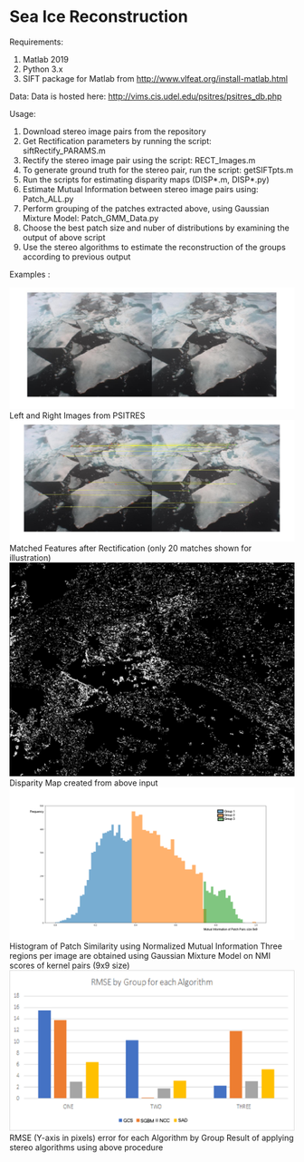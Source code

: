 # Sea Ice Reconstruction
Requirements:
  1. Matlab 2019
  2. Python 3.x
  3. SIFT package for Matlab from http://www.vlfeat.org/install-matlab.html
  
  
 Data:
 Data is hosted here: http://vims.cis.udel.edu/psitres/psitres_db.php
 
 Usage:
 1. Download stereo image pairs from the repository 
 2. Get Rectification parameters by running the script: siftRectify_PARAMS.m
 3. Rectify the stereo image pair using the script: RECT_Images.m
 4. To generate ground truth for the stereo pair, run the script: getSIFTpts.m
 5. Run the scripts for estimating disparity maps (DISP*.m, DISP*.py)
 6. Estimate Mutual Information between stereo image pairs using: Patch_ALL.py
 7. Perform grouping of the patches extracted above, using Gaussian Mixture Model: Patch_GMM_Data.py
 8. Choose the best patch size and nuber of distributions by examining the output of above script
 9. Use the stereo algorithms to estimate the reconstruction of the groups according to previous output
 
 
 Examples :

   <img src="Images/OATRC_07_LR_Montage.jpg" alt="LEFT-RIGHT"/>
    Left and Right Images from PSITRES
	 	 
		 
 <img src="Images/OATRC_Matched_Features07siParam.jpg" alt="Matched"/> 
 	Matched Features after Rectification (only 20 matches shown for illustration)
	
	
  <img src="Images/OATRC07GCS_Disp.jpg" alt="Disparity-GCS"/> 
 	Disparity Map created from above input
	
  <img src="Images/Patch9_nmi_mod3.png" alt="Patch9_mod3"/> 
  	Histogram of Patch Similarity using Normalized Mutual Information
Three regions per image are obtained using Gaussian Mixture Model on NMI scores of kernel pairs (9x9 size)

 <img src="Images/RMSE_T.png" alt="RMSE"/>
  	RMSE (Y-axis in pixels) error for each Algorithm by Group
	Result of applying stereo algorithms using above procedure
